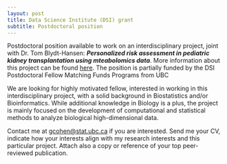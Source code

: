 ```yaml
---
layout: post
title: Data Science Institute (DSI) grant
subtitle: Postdoctoral position 
---
```


Postdoctoral position available to work on an interdisciplinary project, joint with Dr. Tom Blydt-Hansen:  ***Personalized risk assessment in pediatric kidney transplantation using mteabolomics data***. More information about this project can be found [here](https://gcohenfr.github.io/pdfs/ImmPediatricKT_DSI_PD.pdf). The position is partially funded by the DSI Postdoctoral Fellow Matching Funds Programs from UBC

We are looking for highly motivated fellow, interested in working in this interdisciplinary project, with a solid background in Biostatistics and/or Bioinformatics. While additional knowledge in Biology is a plus, the project is mainly focused on the development of computational and statistical methods to analyze biological high-dimensional data.

Contact me at gcohen@stat.ubc.ca if you are interested. Send me your CV, indicate how your interests align with my research interests and this particular project. Attach also a copy or reference of your top peer-reviewed publication.





 